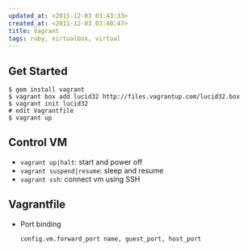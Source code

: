 ```yaml
---
updated_at: <2011-12-03 03:43:33>
created_at: <2011-12-03 03:40:47>
title: Vagrant
tags: ruby, virtualbox, virtual
---
```


Get Started
-------------

    $ gem install vagrant
    $ vagrant box add lucid32 http://files.vagrantup.com/lucid32.box
    $ vagrant init lucid32
    # edit Vagrantfile
    $ vagrant up

Control VM
-----------

- `vagrant up|halt`: start and power off
- `vagrant suspend|resume`: sleep and resume
- `vagrant ssh`: connect vm using SSH

Vagrantfile
----------------

-   Port binding

        config.vm.forward_port name, guest_port, host_port
